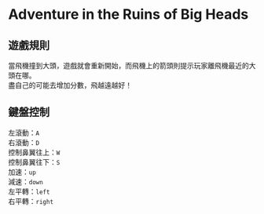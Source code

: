 # Adventure in the Ruins of Big Heads
## 遊戲規則
當飛機撞到大頭，遊戲就會重新開始，而飛機上的箭頭則提示玩家離飛機最近的大頭在哪。    
盡自己的可能去增加分數，飛越遠越好！  
## 鍵盤控制
左滾動：`A`   
右滾動：`D`   
控制鼻翼往上：`W`    
控制鼻翼往下：`S`    
加速：`up`   
減速：`down`    
左平轉：`left`    
右平轉：`right`
